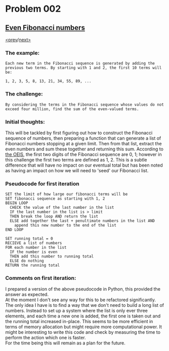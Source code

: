 # Problem 002

## [Even Fibonacci numbers](https://projecteuler.net/problem=2)

[<prev](./../001_multiples_of_3_and_5/README.md)/[next>](./../003_dirname/README.md)

### The example:
`Each new term in the Fibonacci sequence is generated by adding the previous two terms. By starting with 1 and 2, the first 10 terms will be:`
```
1, 2, 3, 5, 8, 13, 21, 34, 55, 89, ...
```

### The challenge:
`By considering the terms in the Fibonacci sequence whose values do not exceed four million, find the sum of the even-valued terms.`

### Initial thoughts:
This will be tackled by first figuring out how to construct the Fibonacci sequence of numbers, then preparing a function that can generate a list of Fibonacci numbers stopping at a given limit. Then from that list, extract the even numbers and sum these together and returning this sum.
According to [the OEIS](https://oeis.org/A000045/list), the first two digits of the Fibonacci sequence are 0, 1; however in this challenge the first two terms are defined as 1, 2. This is a subtle difference that will have no impact on our eventual total but has been noted as having an impact on how we will need to 'seed' our Fibonacci list.

### Pseudocode for first iteration
```
SET the limit of how large our fibonacci terms will be
SET fibonacci sequence as starting with 1, 2
BEGIN LOOP
  CHECK the value of the last number in the list
  IF the last number in the list is > limit
  THEN break the loop AND return the list
  ELSE add together the last + penultimate numbers in the list AND
    append this new number to the end of the list
END LOOP
```
```
SET running total = 0
RECIEVE a list of numbers
FOR each number in the list
  IF the number is even
  THEN add this number to running total
  ELSE do nothing
RETURN the running total
```

### Comments on first iteration:
I prepared a version of the above pseudocode in Python, this provided the answer as expected. \
At the moment I don't see any way for this to be refactored significantly. The only idea I have is to find a way that we don't need to build a long list of numbers. Instead to set up a system where the list is only ever three elements, and each time a new one is added, the first one is taken out and the running total increased in-place. This seems to be more efficient in terms of memory allocation but might require more computational power. It might be interesting to write this code and check by measuring the time to perform the action which one is faster.\
For the time being this will remain as a plan for the future.

